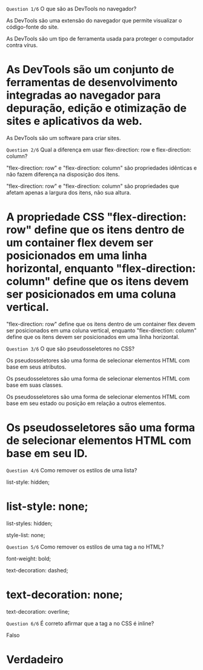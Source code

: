 `Question 1/6`
O que são as DevTools no navegador?

As DevTools são uma extensão do navegador que permite visualizar o código-fonte do site.

As DevTools são um tipo de ferramenta usada para proteger o computador contra vírus.

# As DevTools são um conjunto de ferramentas de desenvolvimento integradas ao navegador para depuração, edição e otimização de sites e aplicativos da web.

As DevTools são um software para criar sites.

`Question 2/6`
Qual a diferença em usar flex-direction: row e flex-direction: column?

"flex-direction: row" e "flex-direction: column" são propriedades idênticas e não fazem diferença na disposição dos itens.

"flex-direction: row" e "flex-direction: column" são propriedades que afetam apenas a largura dos itens, não sua altura.

# A propriedade CSS "flex-direction: row" define que os itens dentro de um container flex devem ser posicionados em uma linha horizontal, enquanto "flex-direction: column" define que os itens devem ser posicionados em uma coluna vertical.

"flex-direction: row" define que os itens dentro de um container flex devem ser posicionados em uma coluna vertical, enquanto "flex-direction: column" define que os itens devem ser posicionados em uma linha horizontal.

`Question 3/6`
O que são pseudosseletores no CSS?

Os pseudosseletores são uma forma de selecionar elementos HTML com base em seus atributos.

Os pseudosseletores são uma forma de selecionar elementos HTML com base em suas classes.

Os pseudosseletores são uma forma de selecionar elementos HTML com base em seu estado ou posição em relação a outros elementos.

# Os pseudosseletores são uma forma de selecionar elementos HTML com base em seu ID.

`Question 4/6`
Como remover os estilos de uma lista?

list-style: hidden;

# list-style: none;

list-styles: hidden;

style-list: none;

`Question 5/6`
Como remover os estilos de uma tag a no HTML?

font-weight: bold;

text-decoration: dashed;

# text-decoration: none;

text-decoration: overline;

`Question 6/6`
É correto afirmar que a tag a no CSS é inline?

Falso

# Verdadeiro
